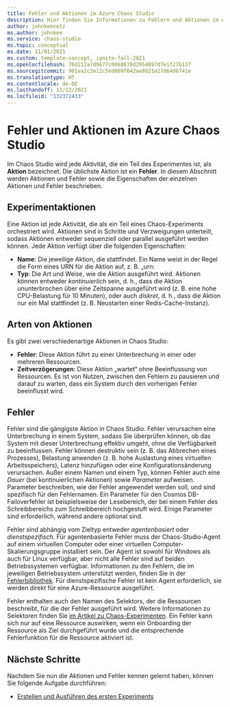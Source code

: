 ```yaml
---
title: Fehler und Aktionen im Azure Chaos Studio
description: Hier finden Sie Informationen zu Fehlern und Aktionen im Azure Chaos Studio. Was ist der Unterschied zwischen einem Fehler und einer Aktion? Wie definieren Sie einen Fehler?
author: johnkemnetz
ms.author: johnkem
ms.service: chaos-studio
ms.topic: conceptual
ms.date: 11/01/2021
ms.custom: template-concept, ignite-fall-2021
ms.openlocfilehash: 70d212a7d9677c0068670d2954897d7e1f27b137
ms.sourcegitcommit: 901ea2c2e12c5ed009f642ae8021e27d64d6741e
ms.translationtype: HT
ms.contentlocale: de-DE
ms.lasthandoff: 11/12/2021
ms.locfileid: "132372433"
---
```

# <a name="faults-and-actions-in-azure-chaos-studio"></a>Fehler und Aktionen im Azure Chaos Studio

Im Chaos Studio wird jede Aktivität, die ein Teil des Experimentes ist, als **Aktion** bezeichnet. Die üblichste Aktion ist ein **Fehler**. In diesem Abschnitt werden Aktionen und Fehler sowie die Eigenschaften der einzelnen Aktionen und Fehler beschrieben.

## <a name="experiment-actions"></a>Experimentaktionen

Eine Aktion ist jede Aktivität, die als ein Teil eines Chaos-Experiments orchestriert wird. Aktionen sind in Schritte und Verzweigungen unterteilt, sodass Aktionen entweder sequenziell oder parallel ausgeführt werden können. Jede Aktion verfügt über die folgenden Eigenschaften:
* **Name**: Die jeweilige Aktion, die stattfindet. Ein Name weist in der Regel die Form eines URN für die Aktion auf, z. B. „urn:
* **Typ**: Die Art und Weise, wie die Aktion ausgeführt wird. Aktionen können entweder *kontinuierlich* sein, d. h., dass die Aktion ununterbrochen über eine Zeitspanne ausgeführt wird (z. B. eine hohe CPU-Belastung für 10 Minuten), oder auch *diskret*, d. h., dass die Aktion nur ein Mal stattfindet (z. B. Neustarten einer Redis-Cache-Instanz).

## <a name="types-of-actions"></a>Arten von Aktionen

Es gibt zwei verschiedenartige Aktionen in Chaos Studio:
- **Fehler**: Diese Aktion führt zu einer Unterbrechung in einer oder mehreren Ressourcen.
- **Zeitverzögerungen**: Diese Aktion „wartet“ ohne Beeinflussung von Ressourcen. Es ist von Nutzen, zwischen den Fehlern zu pausieren und darauf zu warten, dass ein System durch den vorherigen Fehler beeinflusst wird.

## <a name="faults"></a>Fehler

Fehler sind die gängigste Aktion in Chaos Studio. Fehler verursachen eine Unterbrechung in einem System, sodass Sie überprüfen können, ob das System mit dieser Unterbrechung effektiv umgeht, ohne die Verfügbarkeit zu beeinflussen. Fehler können destruktiv sein (z. B. das Abbrechen eines Prozesses), Belastung anwenden (z. B. hohe Auslastung eines virtuellen Arbeitsspeichers), Latenz hinzufügen oder eine Konfigurationsänderung verursachen. Außer einem Namen und einem Typ, können Fehler auch eine *Dauer* (bei kontinuierlichen Aktionen) sowie *Parameter* aufweisen. Parameter beschreiben, wie der Fehler angewendet werden soll, und sind spezifisch für den Fehlernamen. Ein Parameter für den Cosmos DB-Failoverfehler ist beispielsweise der Lesebereich, der bei einem Fehler des Schreibbereichs zum Schreibbereich hochgestuft wird. Einige Parameter sind erforderlich, während andere optional sind.

Fehler sind abhängig vom Zieltyp entweder *agentenbasiert* oder *dienstspezifisch*. Für agentenbasierte Fehler muss der Chaos-Studio-Agent auf einem virtuellen Computer oder einer virtuellen Computer-Skalierungsgruppe installiert sein. Der Agent ist sowohl für Windows als auch für Linux verfügbar, aber nicht alle Fehler sind auf beiden Betriebssystemen verfügbar. Informationen zu den Fehlern, die im jeweiligen Betriebssystem unterstützt werden, finden Sie in der [Fehlerbibliothek](chaos-studio-fault-library.md). Für dienstspezifische Fehler ist kein Agent erforderlich, sie werden direkt für eine Azure-Ressource ausgeführt.

Fehler enthalten auch den Namen des Selektors, der die Ressourcen beschreibt, für die der Fehler ausgeführt wird. Weitere Informationen zu Selektoren finden Sie [im Artikel zu Chaos-Experimenten](chaos-studio-chaos-experiments.md). Ein Fehler kann sich nur auf eine Ressource auswirken, wenn ein Onboarding der Ressource als Ziel durchgeführt wurde und die entsprechende Fehlerfunktion für die Ressource aktiviert ist.

## <a name="next-steps"></a>Nächste Schritte
Nachdem Sie nun die Aktionen und Fehler kennen gelernt haben, können Sie folgende Aufgabe durchführen:
- [Erstellen und Ausführen des ersten Experiments](chaos-studio-tutorial-service-direct-portal.md)
